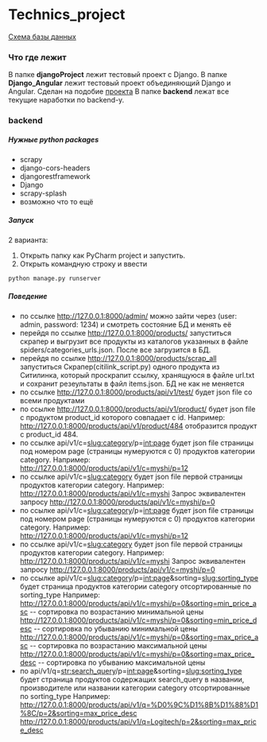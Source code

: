 # Technics_project
[Схема базы данных](https://dbdesigner.page.link/Ym2u8tmLXPM5FgZG8)
### Что где лежит
В папке **djangoProject** лежит тестовый проект с Django.
В папке **Django_Angular** лежит тестовый проект объединяющий Django и Angular. Сделан на подобие [проекта](https://www.twilio.com/blog/build-progressive-web-application-django-angular-part-1-backend-api)
В папке **backend** лежат все текущие наработки по backend-у.
### backend
##### Нужные python packages
- scrapy
- django-cors-headers
- djangorestframework
- Django
- scrapy-splash
- возможно что то ещё
##### Запуск
2 варианта:
1. Открыть папку как PyCharm project и запустить.
2. Открыть командную строку и ввести
```
python manage.py runserver
```
##### Поведение
- по ссылке http://127.0.0.1:8000/admin/ можно зайти через (user: admin, password: 1234) и смотреть состояние БД и менять её
- перейдя по ссылке http://127.0.0.1:8000/products/ запуститься скрапер и выгрузит все продукты из каталогов указанных в файле spiders/categories_urls.json. После все загрузится в БД.
- перейдя по ссылке http://127.0.0.1:8000/products/scrap_all запуститься Скрапер(citilink_script.py) одного продукта из Ситилинка, который проскрапит ссылку, хранящуюся в файле url.txt и сохранит резеультаты в файл items.json. БД не как не меняется
- по ссылке http://127.0.0.1:8000/products/api/v1/test/ будет json file со всеми продуктами
- по ссылке http://127.0.0.1:8000/products/api/v1/product/<id> будет json file с продуктом product_id которого совпадает с id. 
Например: http://127.0.0.1:8000/products/api/v1/product/484 отобразится продукт с product_id 484.
- по ссылке api/v1/c=<slug:category>/p=<int:page> будет json file страницы под номером page (страницы нумеруются с 0) продуктов категории category.
Например: http://127.0.0.1:8000/products/api/v1/c=myshi/p=12
- по ссылке api/v1/c=<slug:category> будет json file первой страницы продуктов категории category.
Например: http://127.0.0.1:8000/products/api/v1/c=myshi
Запрос эквивалентен запросу http://127.0.0.1:8000/products/api/v1/c=myshi/p=0
- по ссылке api/v1/c=<slug:category>/p=<int:page> будет json file страницы под номером page (страницы нумеруются с 0) продуктов категории category.
Например: http://127.0.0.1:8000/products/api/v1/c=myshi/p=12
- по ссылке api/v1/c=<slug:category> будет json file первой страницы продуктов категории category.
Например: http://127.0.0.1:8000/products/api/v1/c=myshi
Запрос эквивалентен запросу http://127.0.0.1:8000/products/api/v1/c=myshi/p=0
- по ссылке api/v1/c=<slug:category>/p=<int:page>&sorting=<slug:sorting_type> будет страница продуктов категории category отсортированные по sorting_type
Например: http://127.0.0.1:8000/products/api/v1/c=myshi/p=0&sorting=min_price_asc  -- сортировка по возрастанию минимальной цены
http://127.0.0.1:8000/products/api/v1/c=myshi/p=0&sorting=min_price_desc -- сортировка по убыванию минимальной цены
http://127.0.0.1:8000/products/api/v1/c=myshi/p=0&sorting=max_price_asc  -- сортировка по возрастанию максимальной цены
http://127.0.0.1:8000/products/api/v1/c=myshi/p=0&sorting=max_price_desc -- сортировка по убыванию максимальной цены
- по api/v1/q=<str:search_query>/p=<int:page>&sorting=<slug:sorting_type> будет страница продуктов содержащих search_query в названии, производителе или названии категории category отсортированные по sorting_type
Например: http://127.0.0.1:8000/products/api/v1/q=%D0%9C%D1%8B%D1%88%D1%8C/p=2&sorting=max_price_desc
http://127.0.0.1:8000/products/api/v1/q=Logitech/p=2&sorting=max_price_desc
